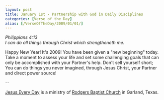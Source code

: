 ```yaml
---
layout: post
title: January 1st - Partnership with God in Daily Disciplines
categories: [Verse of the Day]
alias: [/VerseOfTheDay/2009/01/01/]
---
```


_Philippians 4:13  
I can do all things through Christ which strengtheneth me._

Happy New Year! It's 2009! You have been given a "new beginning"
today. Take a moment to assess your life and set some challenging
goals that can only be accomplished with your Partner's help. Don't
sell yourself short; You can do things you never imagined, through
Jesus Christ, your Partner and direct power source!

 --

<a href=http://jesuseveryday.net>Jesus Every Day</a> is a ministry of <a href=http://rodgersbaptist.net>Rodgers Baptist Church</a> in Garland, Texas.
